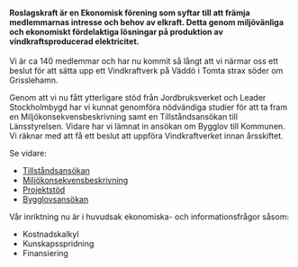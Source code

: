 #### Roslagskraft är en Ekonomisk förening som syftar till att främja medlemmarnas intresse och behov av elkraft. Detta genom miljövänliga och ekonomiskt fördelaktiga lösningar på produktion av vindkraftsproducerad elektricitet.

Vi är ca 140 medlemmar och har nu kommit så långt att vi närmar oss ett beslut för att
sätta upp ett Vindkraftverk på Väddö i Tomta strax söder om Grisslehamn.

Genom att vi nu fått ytterligare stöd från Jordbruksverket och Leader Stockholmbygd
har vi kunnat genomföra nödvändiga studier för att ta fram en
Miljökonsekvensbeskrivning samt en Tillståndsansökan till Länsstyrelsen. Vidare har vi
lämnat in ansökan om Bygglov till Kommunen. Vi räknar med att få ett beslut att uppföra
Vindkraftverket innan årsskiftet.

Se vidare:

- [Tillståndsansökan](/doc/Roslagskraft-Tillstandansokan.pdf)
- [Miljökonsekvensbeskrivning](/doc/Roslagskraft-MiljoKonsekvensBeskrivning.pdf)
- [Projektstöd](/doc/Roslagskraft-Projektstod.pdf)
- [Bygglovsansökan](/doc/Bygglovsansokan.pdf)

Vår inriktning nu är i huvudsak ekonomiska- och informationsfrågor såsom:

- Kostnadskalkyl
- Kunskapsspridning
- Finansiering
